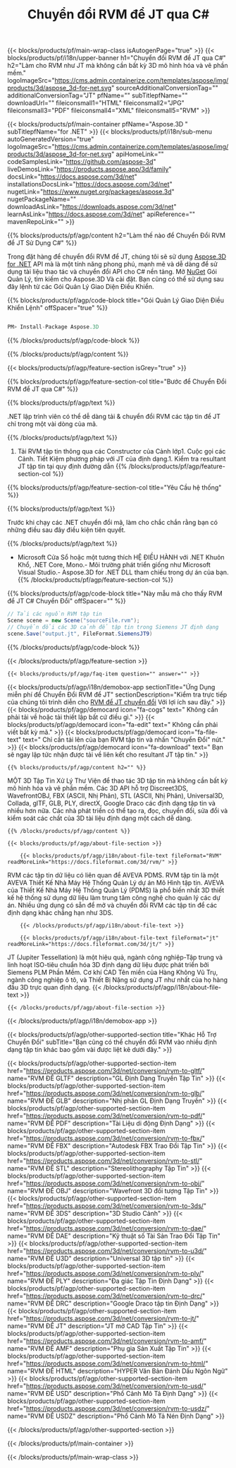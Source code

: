 ﻿---
title: Chuyển đổi RVM để JT qua C# 
weight: 530
url: /vi/net/conversion/rvm-to-jt/ 
description: Mẫu mã cho RVM để JT C# chuyển đổi. Sử dụng API Ví dụ mã cho hàng loạt RVM các tập tin để JT chuyển đổi trong vòng VB.NET, ASP .NET hoặc bất kỳ .NET dựa trên ứng dụng.
---
{{< blocks/products/pf/main-wrap-class isAutogenPage="true" >}}
{{< blocks/products/pf/i18n/upper-banner h1="Chuyển đổi RVM để JT qua C#" h2="Làm cho RVM như JT mà không cần bất kỳ 3D mô hình hóa và vẽ phần mềm." logoImageSrc="https://cms.admin.containerize.com/templates/aspose/img/products/3d/aspose_3d-for-net.svg" sourceAdditionalConversionTag="" additionalConversionTag="JT" pfName="" subTitlepfName="" downloadUrl="" fileiconsmall1="HTML" fileiconsmall2="JPG" fileiconsmall3="PDF" fileiconsmall4="XML" fileiconsmall5="RVM" >}}

{{< blocks/products/pf/main-container pfName="Aspose.3D " subTitlepfName="for .NET" >}}
{{< blocks/products/pf/i18n/sub-menu autoGeneratedVersion="true" logoImageSrc="https://cms.admin.containerize.com/templates/aspose/img/products/3d/aspose_3d-for-net.svg" apiHomeLink="" codeSamplesLink="https://github.com/aspose-3d" liveDemosLink="https://products.aspose.app/3d/family" docsLink="https://docs.aspose.com/3d/net" installationsDocsLink="https://docs.aspose.com/3d/net" nugetLink="https://www.nuget.org/packages/aspose.3d" nugetPackageName="" downloadAsLink="https://downloads.aspose.com/3d/net" learnAsLink="https://docs.aspose.com/3d/net" apiReference="" mavenRepoLink="" >}}

{{% blocks/products/pf/agp/content h2="Làm thế nào để Chuyển Đổi RVM để JT Sử Dụng C#" %}}

 Trong đặt hàng để chuyển đổi RVM để JT, chúng tôi sẽ sử dụng
 [Aspose.3D for .NET](https://products.aspose.com/3d/net) 
 API mà là một tính năng phong phú, mạnh mẽ và dễ dàng để sử dụng tài liệu thao tác và chuyển đổi API cho C# nền tảng. Mở
 [NuGet](https://www.nuget.org/packages/aspose.3d) 
 Gói Quản Lý, tìm kiếm cho
 Aspose.3D 
 Và cài đặt. Bạn cũng có thể sử dụng sau đây lệnh từ các Gói Quản Lý Giao Diện Điều Khiển.

{{% blocks/products/pf/agp/code-block title="Gói Quản Lý Giao Diện Điều Khiển Lệnh" offSpacer="true" %}}

```cs

PM> Install-Package Aspose.3D


```

{{% /blocks/products/pf/agp/code-block %}}

{{% /blocks/products/pf/agp/content %}}

{{< blocks/products/pf/agp/feature-section isGrey="true" >}}

{{% blocks/products/pf/agp/feature-section-col title="Bước để Chuyển Đổi RVM để JT qua C#" %}}

{{% blocks/products/pf/agp/text %}}

 .NET lập trình viên có thể dễ dàng tải & chuyển đổi RVM các tập tin để JT chỉ trong một vài dòng của mã.

{{% /blocks/products/pf/agp/text %}}

1. Tải RVM tập tin thông qua các Constructor của Cảnh lớp1. Cuộc gọi các Cảnh. Tiết Kiệm phương pháp với JT của định dạng.1. Kiểm tra resultant JT tập tin tại quy định đường dẫn
{{% /blocks/products/pf/agp/feature-section-col %}}

{{% blocks/products/pf/agp/feature-section-col title="Yêu Cầu hệ thống" %}}

{{% blocks/products/pf/agp/text %}}

 Trước khi chạy các .NET chuyển đổi mã, làm cho chắc chắn rằng bạn có những điều sau đây điều kiện tiên quyết.

{{% /blocks/products/pf/agp/text %}}

- Microsoft Cửa Sổ hoặc một tương thích HỆ ĐIỀU HÀNH với .NET Khuôn Khổ, .NET Core, Mono.- Môi trường phát triển giống như Microsoft Visual Studio.- Aspose.3D for .NET DLL tham chiếu trong dự án của bạn.
{{% /blocks/products/pf/agp/feature-section-col %}}

{{% blocks/products/pf/agp/code-block title="Này mẫu mã cho thấy RVM để JT C# Chuyển Đổi" offSpacer="" %}}

```cs
// Tải các nguồn RVM tập tin
Scene scene = new Scene("sourceFile.rvm");
// Chuyển đổi các 3D cảnh để tập tin trong Siemens JT định dạng
scene.Save("output.jt", FileFormat.SiemensJT9)

```

{{% /blocks/products/pf/agp/code-block %}}

{{< /blocks/products/pf/agp/feature-section >}}

    {{< blocks/products/pf/agp/faq-item question="" answer="" >}}
 

<!-- aboutfile Starts -->

{{< blocks/products/pf/agp/i18n/demobox-app sectionTitle="Ứng Dụng miễn phí để Chuyển Đổi RVM để JT" sectionDescription="Kiểm tra trực tiếp của chúng tôi trình diễn cho [RVM để JT chuyển đổi](https://products.aspose.app/3d/conversion/rvm-to-jt) Với lợi ích sau đây." >}}
        {{< blocks/products/pf/agp/democard icon="fa-cogs" text=" Không cần phải tải về hoặc tải thiết lập bất cứ điều gì." >}}
        {{< blocks/products/pf/agp/democard icon="fa-edit" text=" Không cần phải viết bất kỳ mã." >}}
        {{< blocks/products/pf/agp/democard icon="fa-file-text" text=" Chỉ cần tải lên của bạn RVM tập tin và nhấn \"Chuyển Đổi\" nút." >}}
        {{< blocks/products/pf/agp/democard icon="fa-download" text=" Bạn sẽ ngay lập tức nhận được tải về liên kết cho resultant JT tập tin." >}}

    {{% blocks/products/pf/agp/content h2="" %}}

 MỘT 3D Tập Tin Xử Lý Thư Viện để thao tác 3D tập tin mà không cần bất kỳ mô hình hóa và vẽ phần mềm. Các 3D API hỗ trợ Discreet3DS, WavefrontOBJ, FBX (ASCII, Nhị Phân), STL (ASCII, Nhị Phân), Universal3D, Collada, glTF, GLB, PLY, directX, Google Draco các định dạng tập tin và nhiều hơn nữa. Các nhà phát triển có thể tạo ra, đọc, chuyển đổi, sửa đổi và kiểm soát các chất của 3D tài liệu định dạng một cách dễ dàng.



    {{% /blocks/products/pf/agp/content %}}

    {{< blocks/products/pf/agp/about-file-section >}}

        {{< blocks/products/pf/agp/i18n/about-file-text fileFormat="RVM" readMoreLink="https://docs.fileformat.com/3d/rvm/" >}}
RVM các tập tin dữ liệu có liên quan để AVEVA PDMS. RVM tập tin là một AVEVA Thiết Kế Nhà Máy Hệ Thống Quản Lý dự án Mô Hình tập tin. AVEVA của Thiết Kế Nhà Máy Hệ Thống Quản Lý (PDMS) là phổ biến nhất 3D thiết kế hệ thống sử dụng dữ liệu làm trung tâm công nghệ cho quản lý các dự án. Nhiều ứng dụng có sẵn để mở và chuyển đổi RVM các tập tin để các định dạng khác chẳng hạn như 3DS.

        {{< /blocks/products/pf/agp/i18n/about-file-text >}}

        {{< blocks/products/pf/agp/i18n/about-file-text fileFormat="jt" readMoreLink="https://docs.fileformat.com/3d/jt/" >}}
JT (Jupiter Tessellation) là một hiệu quả, ngành công nghiệp-Tập trung và linh hoạt ISO-tiêu chuẩn hóa 3D định dạng dữ liệu được phát triển bởi Siemens PLM Phần Mềm. Cơ khí CAD Tên miền của Hàng Không Vũ Trụ, ngành công nghiệp ô tô, và Thiết Bị Nặng sử dụng JT như nhất của họ hàng đầu 3D trực quan định dạng.
        {{< /blocks/products/pf/agp/i18n/about-file-text >}}

    {{< /blocks/products/pf/agp/about-file-section >}}

{{< /blocks/products/pf/agp/i18n/demobox-app >}}

<!-- aboutfile Ends -->

{{< blocks/products/pf/agp/other-supported-section title="Khác Hỗ Trợ Chuyển Đổi" subTitle="Bạn cũng có thể chuyển đổi RVM vào nhiều định dạng tập tin khác bao gồm vài được liệt kê dưới đây." >}}

{{< blocks/products/pf/agp/other-supported-section-item href="https://products.aspose.com/3d/net/conversion/rvm-to-gltf/" name="RVM ĐỂ GLTF" description="GL Định Dạng Truyền Tập Tin" >}}
{{< blocks/products/pf/agp/other-supported-section-item href="https://products.aspose.com/3d/net/conversion/rvm-to-glb/" name="RVM ĐỂ GLB" description="Nhị phân GL Định Dạng Truyền" >}}
{{< blocks/products/pf/agp/other-supported-section-item href="https://products.aspose.com/3d/net/conversion/rvm-to-pdf/" name="RVM ĐỂ PDF" description="Tài Liệu di động Định Dạng" >}}
{{< blocks/products/pf/agp/other-supported-section-item href="https://products.aspose.com/3d/net/conversion/rvm-to-fbx/" name="RVM ĐỂ FBX" description="Autodesk FBX Trao Đổi Tập Tin" >}}
{{< blocks/products/pf/agp/other-supported-section-item href="https://products.aspose.com/3d/net/conversion/rvm-to-stl/" name="RVM ĐỂ STL" description="Stereolithography Tập Tin" >}}
{{< blocks/products/pf/agp/other-supported-section-item href="https://products.aspose.com/3d/net/conversion/rvm-to-obj/" name="RVM ĐỂ OBJ" description="Wavefront 3D đối tượng Tập Tin" >}}
{{< blocks/products/pf/agp/other-supported-section-item href="https://products.aspose.com/3d/net/conversion/rvm-to-3ds/" name="RVM ĐỂ 3DS" description="3D Studio Cảnh" >}}
{{< blocks/products/pf/agp/other-supported-section-item href="https://products.aspose.com/3d/net/conversion/rvm-to-dae/" name="RVM ĐỂ DAE" description="Kỹ thuật số Tài Sản Trao Đổi Tập Tin" >}}
{{< blocks/products/pf/agp/other-supported-section-item href="https://products.aspose.com/3d/net/conversion/rvm-to-u3d/" name="RVM ĐỂ U3D" description="Universal 3D tập tin" >}}
{{< blocks/products/pf/agp/other-supported-section-item href="https://products.aspose.com/3d/net/conversion/rvm-to-ply/" name="RVM ĐỂ PLY" description="Đa giác Tập Tin Định Dạng" >}}
{{< blocks/products/pf/agp/other-supported-section-item href="https://products.aspose.com/3d/net/conversion/rvm-to-drc/" name="RVM ĐỂ DRC" description="Google Draco tập tin Định Dạng" >}}
{{< blocks/products/pf/agp/other-supported-section-item href="https://products.aspose.com/3d/net/conversion/rvm-to-jt/" name="RVM ĐỂ JT" description="JT mở CAD Tập Tin" >}}
{{< blocks/products/pf/agp/other-supported-section-item href="https://products.aspose.com/3d/net/conversion/rvm-to-amf/" name="RVM ĐỂ AMF" description="Phụ gia Sản Xuất Tập Tin" >}}
{{< blocks/products/pf/agp/other-supported-section-item href="https://products.aspose.com/3d/net/conversion/rvm-to-html/" name="RVM ĐỂ HTML" description="HYPER Văn Bản Đánh Dấu Ngôn Ngữ" >}}
{{< blocks/products/pf/agp/other-supported-section-item href="https://products.aspose.com/3d/net/conversion/rvm-to-usd/" name="RVM ĐỂ USD" description="Phổ Cảnh Mô Tả Định Dạng" >}}
{{< blocks/products/pf/agp/other-supported-section-item href="https://products.aspose.com/3d/net/conversion/rvm-to-usdz/" name="RVM ĐỂ USDZ" description="Phổ Cảnh Mô Tả Nén Định Dạng" >}}

{{< /blocks/products/pf/agp/other-supported-section >}}

{{< /blocks/products/pf/main-container >}}
    
{{< /blocks/products/pf/main-wrap-class >}}
